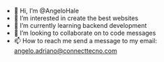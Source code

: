 - 👋 Hi, I’m @AngeloHale
- 👀 I’m interested in create the best websites 
- 🌱 I’m currently learning backend development 
- 💞️ I’m looking to collaborate on to code messages 
- 📫 How to reach me send a message to my email: angelo.adriano@connecttecno.com 

<!---
AngeloHale/AngeloHale is a ✨ special ✨ repository because its `README.md` (this file) appears on your GitHub profile.
You can click the Preview link to take a look at your changes.
--->
